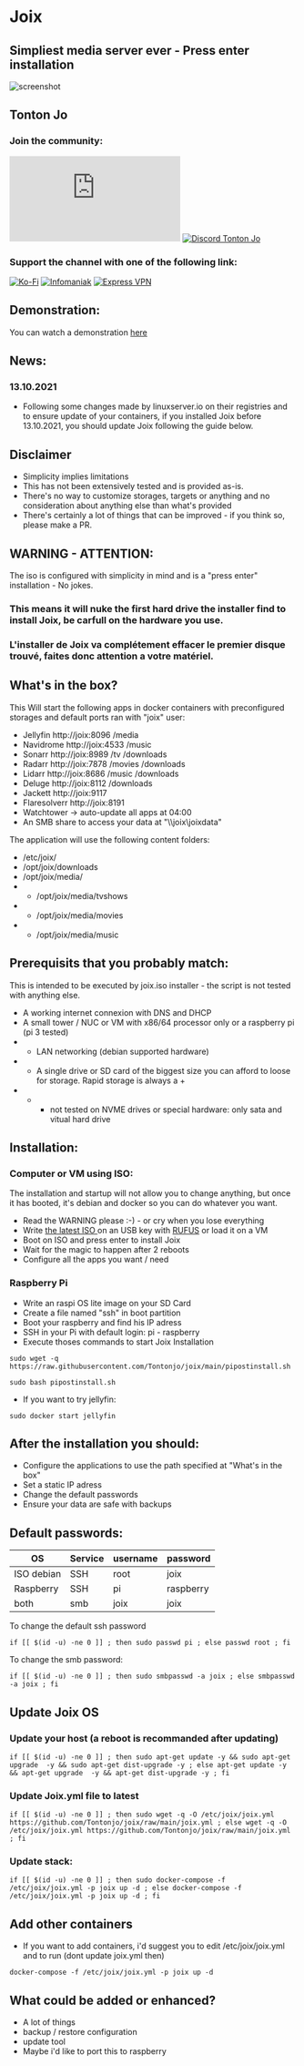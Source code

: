 # Joix
## Simpliest media server ever - Press enter installation  
![screenshot](https://i.ibb.co/9HjkKJ6/Screenshot-2021-09-01-160921.png)  

## Tonton Jo  
### Join the community:
[![Youtube channel](https://github-readme-youtube-stats.herokuapp.com/subscribers/index.php?id=UCnED3K6K5FDUp-x_8rwpsZw&key=AIzaSyA3ivqywNPQz0xFZBHfPDKzh1jFH5qGD_g)](http://youtube.com/channel/UCnED3K6K5FDUp-x_8rwpsZw?sub_confirmation=1)
[![Discord Tonton Jo](https://badgen.net/discord/members/h6UcpwfGuJ?label=Discord%20Tonton%20Jo%20&icon=discord)](https://discord.gg/h6UcpwfGuJ)
### Support the channel with one of the following link:
[![Ko-Fi](https://badgen.net/badge/Buy%20me%20a%20Coffee/Link?icon=buymeacoffee)](https://ko-fi.com/tontonjo)
[![Infomaniak](https://badgen.net/badge/Infomaniak/Affiliated%20link?icon=K)](https://www.infomaniak.com/goto/fr/home?utm_term=6151f412daf35)
[![Express VPN](https://badgen.net/badge/Express%20VPN/Affiliated%20link?icon=K)](https://www.xvuslink.com/?a_fid=TontonJo)  

## Demonstration:
You can watch a demonstration [here](https://www.youtube.com/watch?v=XqYi9IQea68)  

## News:  
### 13.10.2021
- Following some changes made by linuxserver.io on their registries and to ensure update of your containers, if you installed Joix before 13.10.2021, you should update Joix following the guide below.

## Disclaimer  
- Simplicity implies limitations
- This has not been extensively tested and is provided as-is.  
- There's no way to customize storages, targets or anything and no consideration about anything else than what's provided
- There's certainly a lot of things that can be improved - if you think so, please make a PR.  

## WARNING - ATTENTION:  
The iso is configured with simplicity in mind and is a "press enter" installation - No jokes.  
### This means it will nuke the first hard drive the installer find to install Joix, be carfull on the hardware you use.  
### L'installer de Joix va complétement effacer le premier disque trouvé, faites donc attention a votre matériel.  


## What's in the box?
This Will start the following apps in docker containers with preconfigured storages and default ports ran with "joix" user:  
- Jellyfin       http://joix:8096  /media  
- Navidrome      http://joix:4533  /music  
- Sonarr         http://joix:8989  /tv /downloads  
- Radarr         http://joix:7878  /movies /downloads  
- Lidarr         http://joix:8686  /music /downloads  
- Deluge         http://joix:8112  /downloads  
- Jackett        http://joix:9117
- Flaresolverr   http://joix:8191  
- Watchtower     -> auto-update all apps at 04:00  
- An SMB share to access your data at "\\\joix\joixdata"  

The application will use the following content folders:
- /etc/joix/
- /opt/joix/downloads
- /opt/joix/media/
- - /opt/joix/media/tvshows
- - /opt/joix/media/movies
- - /opt/joix/media/music

## Prerequisits that you probably match:
This is intended to be executed by joix.iso installer - the script is not tested with anything else.
- A working internet connexion with DNS and DHCP
- A small tower / NUC or VM  with x86/64 processor only or a raspberry pi (pi 3 tested)
- - LAN networking (debian supported hardware)
- - A single drive or SD card of the biggest size you can afford to loose for storage. Rapid storage is always a +
- - - not tested on NVME drives or special hardware: only sata and vitual hard drive  
## Installation:  
### Computer or VM using ISO:
The installation and startup will not allow you to change anything, but once it has booted, it's debian and docker so you can do whatever you want.

- Read the WARNING please :-) -  or cry when you lose everything
- Write [the latest ISO ](https://github.com/Tontonjo/joix/releases) on an USB key with [RUFUS](https://rufus.ie/) or load it on a VM
- Boot on ISO and press enter to install Joix
- Wait for the magic to happen after 2 reboots
- Configure all the apps you want / need

### Raspberry Pi  
- Write an raspi OS lite image on your SD Card
- Create a file named "ssh" in boot partition
- Boot your raspberry and find his IP adress
- SSH in your Pi with default login: pi - raspberry
- Execute thoses commands to start Joix Installation  
```shell
sudo wget -q https://raw.githubusercontent.com/Tontonjo/joix/main/pipostinstall.sh
```  
```shell
sudo bash pipostinstall.sh
```  
- If you want to try jellyfin:  
```shell
sudo docker start jellyfin
```  
## After the installation you should:
- Configure the applications to use the path specified at "What's in the box"
- Set a static IP adress
- Change the default passwords
- Ensure your data are safe with backups

## Default passwords:
| OS | Service | username | password |  
| ----------- | ----------- | ----------- | ----------- |
| ISO debian | SSH | root  | joix |   
| Raspberry  | SSH | pi  | raspberry |   
| both | smb | joix  | joix | 

To change the default ssh password
```shell
if [[ $(id -u) -ne 0 ]] ; then sudo passwd pi ; else passwd root ; fi
```  
To change the smb password: 
```shell
if [[ $(id -u) -ne 0 ]] ; then sudo smbpasswd -a joix ; else smbpasswd -a joix ; fi
```  

## Update Joix OS

### Update your host (a reboot is recommanded after updating)
```shell
if [[ $(id -u) -ne 0 ]] ; then sudo apt-get update -y && sudo apt-get upgrade  -y && sudo apt-get dist-upgrade -y ; else apt-get update -y && apt-get upgrade  -y && apt-get dist-upgrade -y ; fi
```  
### Update Joix.yml file to latest
```shell
if [[ $(id -u) -ne 0 ]] ; then sudo wget -q -O /etc/joix/joix.yml https://github.com/Tontonjo/joix/raw/main/joix.yml ; else wget -q -O /etc/joix/joix.yml https://github.com/Tontonjo/joix/raw/main/joix.yml ; fi
```  
### Update stack:
```shell
if [[ $(id -u) -ne 0 ]] ; then sudo docker-compose -f /etc/joix/joix.yml -p joix up -d ; else docker-compose -f /etc/joix/joix.yml -p joix up -d ; fi
```  

## Add other containers
- If you want to add containers, i'd suggest you to edit /etc/joix/joix.yml and to run (dont update joix.yml then)
```shell
docker-compose -f /etc/joix/joix.yml -p joix up -d
```  

## What could be added or enhanced?  
- A lot of things  
- backup / restore configuration
- update tool
- Maybe i'd like to port this to raspberry    
